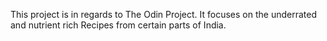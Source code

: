 This project is in regards to The Odin Project.
It focuses on the underrated and nutrient rich Recipes from certain parts of India.
